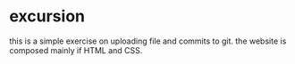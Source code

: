 # excursion

this is a simple exercise on uploading file and commits to git.
the website is composed mainly if HTML and CSS.
